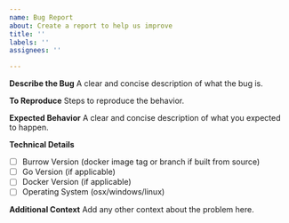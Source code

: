 ```yaml
---
name: Bug Report
about: Create a report to help us improve
title: ''
labels: ''
assignees: ''

---
```


**Describe the Bug**
A clear and concise description of what the bug is.

**To Reproduce**
Steps to reproduce the behavior.

**Expected Behavior**
A clear and concise description of what you expected to happen.

**Technical Details**
- [ ] Burrow Version (docker image tag or branch if built from source)
- [ ] Go Version (if applicable)
- [ ] Docker Version (if applicable)
- [ ] Operating System (osx/windows/linux)

**Additional Context**
Add any other context about the problem here.
